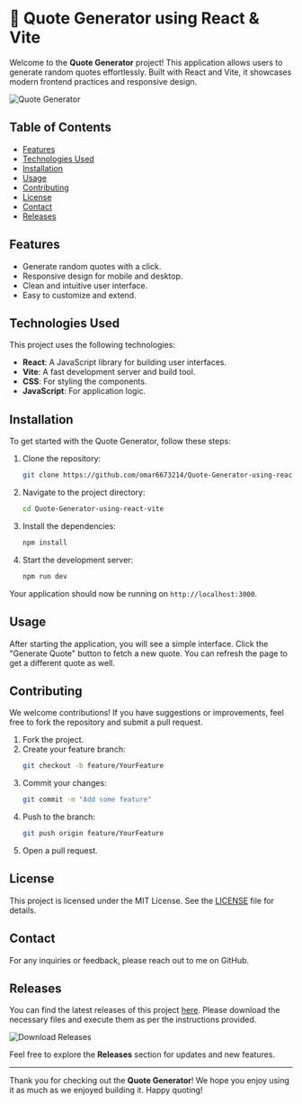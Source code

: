 # 🎉 Quote Generator using React & Vite

Welcome to the **Quote Generator** project! This application allows users to generate random quotes effortlessly. Built with React and Vite, it showcases modern frontend practices and responsive design.

![Quote Generator](https://img.shields.io/badge/Quote%20Generator%20-%20React%20%26%20Vite-blue)

## Table of Contents

- [Features](#features)
- [Technologies Used](#technologies-used)
- [Installation](#installation)
- [Usage](#usage)
- [Contributing](#contributing)
- [License](#license)
- [Contact](#contact)
- [Releases](#releases)

## Features

- Generate random quotes with a click.
- Responsive design for mobile and desktop.
- Clean and intuitive user interface.
- Easy to customize and extend.

## Technologies Used

This project uses the following technologies:

- **React**: A JavaScript library for building user interfaces.
- **Vite**: A fast development server and build tool.
- **CSS**: For styling the components.
- **JavaScript**: For application logic.

## Installation

To get started with the Quote Generator, follow these steps:

1. Clone the repository:

   ```bash
   git clone https://github.com/omar6673214/Quote-Generator-using-react-vite.git
   ```

2. Navigate to the project directory:

   ```bash
   cd Quote-Generator-using-react-vite
   ```

3. Install the dependencies:

   ```bash
   npm install
   ```

4. Start the development server:

   ```bash
   npm run dev
   ```

Your application should now be running on `http://localhost:3000`.

## Usage

After starting the application, you will see a simple interface. Click the "Generate Quote" button to fetch a new quote. You can refresh the page to get a different quote as well.

## Contributing

We welcome contributions! If you have suggestions or improvements, feel free to fork the repository and submit a pull request.

1. Fork the project.
2. Create your feature branch:
   ```bash
   git checkout -b feature/YourFeature
   ```
3. Commit your changes:
   ```bash
   git commit -m "Add some feature"
   ```
4. Push to the branch:
   ```bash
   git push origin feature/YourFeature
   ```
5. Open a pull request.

## License

This project is licensed under the MIT License. See the [LICENSE](LICENSE) file for details.

## Contact

For any inquiries or feedback, please reach out to me on GitHub.

## Releases

You can find the latest releases of this project [here](https://github.com/omar6673214/Quote-Generator-using-react-vite/releases). Please download the necessary files and execute them as per the instructions provided.

![Download Releases](https://img.shields.io/badge/Download%20Releases-orange)

Feel free to explore the **Releases** section for updates and new features.

---

Thank you for checking out the **Quote Generator**! We hope you enjoy using it as much as we enjoyed building it. Happy quoting!